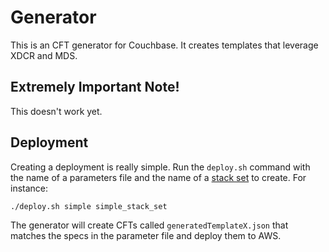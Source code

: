 # Generator

This is an CFT generator for Couchbase.  It creates templates that leverage XDCR and MDS.

## Extremely Important Note!

This doesn't work yet.

## Deployment

Creating a deployment is really simple.  Run the `deploy.sh` command with the name of a parameters file and the name of a [stack set](http://docs.aws.amazon.com/AWSCloudFormation/latest/UserGuide/what-is-cfnstacksets.html) to create.  For instance:

    ./deploy.sh simple simple_stack_set

The generator will create CFTs called `generatedTemplateX.json` that matches the specs in the parameter file and deploy them to AWS.
